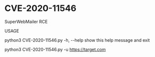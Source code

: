 # CVE-2020-11546

SuperWebMailer RCE

USAGE 

python3 CVE-2020-11546.py -h, --help  show this help message and exit

python3 CVE-2020-11546.py -u https://target.com 

